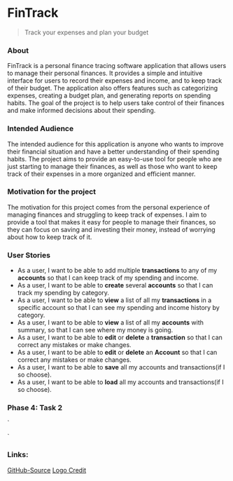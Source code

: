 # FinTrack
> Track your expenses and plan your budget

### About
FinTrack is a personal finance tracing software application that allows users to manage their personal finances.
It provides a simple and intuitive interface for users to record their expenses and income, and to keep track of their budget.
The application also offers features such as categorizing expenses, creating a budget plan, and generating reports on spending habits.
The goal of the project is to help users take control of their finances and make informed decisions about their spending.

### Intended Audience
The intended audience for this application is anyone who wants to improve their financial situation and have a better understanding of their spending habits. The project aims to provide an easy-to-use tool for people who are just starting to manage their finances, as well as those who want to keep track of their expenses in a more organized and efficient manner.

### Motivation for the project
The motivation for this project comes from the personal experience of managing finances and struggling to keep track of expenses. I aim to provide a tool that makes it easy for people to manage their finances, so they can focus on saving and investing their money, instead of worrying about how to keep track of it.

### User Stories

* As a user, I want to be able to add multiple **transactions** to any of my **accounts** so that I can keep track of my spending and income.
* As a user, I want to be able to **create** several **accounts** so that I can track my spending by category.
* As a user, I want to be able to **view** a list of all my **transactions** in a specific account so that I can see my spending and income history by category.
* As a user, I want to be able to **view** a list of all my **accounts** with summary, so that I can see where my money is going.
* As a user, I want to be able to **edit** or **delete** a **transaction** so that I can correct any mistakes or make changes.
* As a user, I want to be able to **edit** or **delete** an **Account** so that I can correct any mistakes or make changes.
* As a user, I want to be able to **save** all my accounts and transactions(if I so choose).
* As a user, I want to be able to **load** all my accounts and transactions(if I so choose).

### Phase 4: Task 2

`

`

### Links:
[GitHub-Source](https://github.students.cs.ubc.ca/CPSC210-2022W-T2/project_y6y5s)
[Logo Credit](https://www.flaticon.com/free-icons/business-and-finance)